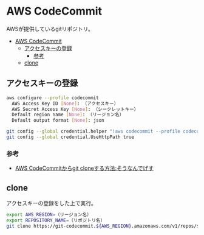 # AWS CodeCommit

AWSが提供しているgitリポジトリ。

- [AWS CodeCommit](#aws-codecommit)
  - [アクセスキーの登録](#アクセスキーの登録)
    - [参考](#参考)
  - [clone](#clone)

## アクセスキーの登録

``` sh
aws configure --profile codecommit
  AWS Access Key ID [None]: （アクセスキー）
  AWS Secret Access Key [None]: （シークレットキー）
  Default region name [None]: （リージョン名）
  Default output format [None]: json

git config --global credential.helper "!aws codecommit --profile codecommit credential-helper $@"
git config --global credential.UseHttpPath true
```

### 参考

- [AWS CodeCommitからgit cloneする方法:そうなんでげす](https://www.soudegesu.com/post/aws/clone_from_codecommit/)

## clone

アクセスキーの登録をした上で実行。

``` sh
export AWS_REGION=（リージョン名）
export REPOSITORY_NAME=（リポジトリ名）
git clone https://git-codecommit.${AWS_REGION}.amazonaws.com/v1/repos/${REPOSITORY_NAME}
```
